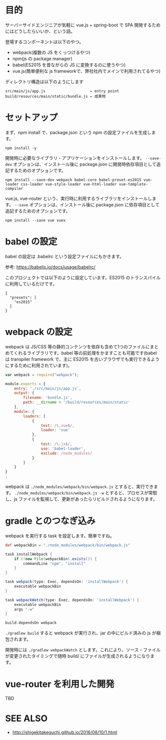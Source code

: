 # 目的

サーバーサイドエンジニアが気軽に vue.js + spring-boot で SPA 開発するためにはどうしたらいいか、という話。

登場するコンポーネントは以下のやつ。

 * webpack(複数の JS をくっつけるやつ)
 * npm(js の package manager)
 * babel(ES2015 を昔ながらの JS に変換するのに使うやつ)
 * vue.js(簡単便利な js frameworkで、弊社社内でメインで利用されてるやつ)
 
ディレクトリ構造は以下のようにします

    src/main/js/app.js                    ← entry point
    build/resources/main/static/bundle.js ← 成果物

# セットアップ

まず、npm install で、package.json という npm の設定ファイルを生成します。

    npm install -y

開発時に必要なライブラリ・アプリケーションをインストールします。
`--save-dev` オプションは、インストール後に package.json に開発時依存項目として追記するためのオプションです。

    npm install --save-dev webpack babel-core babel-preset-es2015 vue-loader css-loader vue-style-loader vue-html-loader vue-template-compiler

vue.js, vue-router という、実行時に利用するライブラリをインストールします。
`--save` オプションは、インストール後に package.json に依存項目として追記するためのオプションです。

    npm install --save vue vuex

# babel の設定

babel の設定は .babelrc という設定ファイルにもかきます。

参考: https://babeljs.io/docs/usage/babelrc/

このプロジェクトでは以下のように設定しています。ES2015 のトランスパイルに利用しているだけです。

```
{
  "presets": [
    "es2015"
  ]
}
```

# webpack の設定

webpack は JS/CSS 等の静的コンテンツを依存も含めて1つのファイルにまとめてくれるライブラリです。babel 等の前処理をかますことも可能です(babel は transpiler framework で、主に ES2015 を古いブラウザでも実行できるようにするために利用されています)。

```javascript
var webpack = require("webpack");

module.exports = {
    entry: './src/main/js/app.js',
    output: {
        filename: 'bundle.js',
        path: __dirname + '/build/resources/main/static'
    },
    module: {
        loaders: [
            {
                test: /\.vue$/,
                loader: 'vue'
            },
            {
                test: /\.js$/,
                use: 'babel-loader',
                exclude: /node_modules/
            }
        ]
    }
}
;
```

webpack は `./node_modules/webpack/bin/webpack.js` とすると、実行できます。
`./node_modules/webpack/bin/webpack.js -w` とすると、プロセスが常駐し、js ファイルを監視して、更新があったらリビルドされるようになります。

# gradle とのつなぎ込み

webpack を実行する task を設定します。簡単ですね。

```groovy
def webpackBin = "./node_modules/webpack/bin/webpack.js"

task installWebpack {
    if (!new File(webpackBin).exists()) {
        commandLine "npm", "install"
    }
}

task webpack(type: Exec, dependsOn: 'installWebpack') {
    executable webpackBin
}

task webpackWatch(type: Exec, dependsOn: 'installWebpack') {
    executable webpackBin
    args "-w"
}

build.dependsOn webpack
```

`./gradlew build` すると webpack が実行され、jar の中にビルド済みの js が梱包されます。

開発時には `./gradlew webpackWatch` とします。これにより、ソース・ファイルが変更されたタイミングで随時 build/ にファイルが生成されるようになります。

# vue-router を利用した開発

TBD

# SEE ALSO

 * http://shigekitakeguchi.github.io/2016/08/10/1.html
